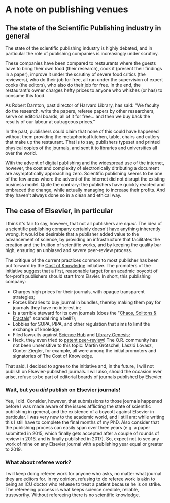 # A note on publishing venues

## The state of the Scientific Publishing industry in general

The state of the scientific publishing industry is highly debated, and in particular the role of publishing companies is increasingly under scrutiny.

These companies have been compared to restaurants where the guests have to bring their own food (their research), cook it (present their findings in a paper), improve it under the scrutiny of severe food critics (the reviewers), who do their job for free, all run under the supervision of expert cooks (the editors), who also do their job for free. In the end, the restaurant's owner charges hefty prices to anyone who whishes (or has) to consume this food.

As Robert Darnton, past director of Harvard Library, has said: "We faculty do the research, write the papers, referee papers by other researchers, serve on editorial boards, all of it for free... and then we buy back the results of our labour at outrageous prices."

In the past, publishers could claim that none of this could have happened without them providing the metaphorical kitchen, table, chairs and cutlery that make up the restaurant. That is to say, publishers typeset and printed physical copies of the journals, and sent it to libraries and universities all over the world.

With the advent of digital publishing and the widespread use of the internet, however, the cost and complexity of electronically ditributing a document are asymptotically approaching zero. Scientific publishing seems to be one of the few areas where the advent of the internet did not disrupt the existing business model. Quite the contrary: the publishers have quickly reacted and embraced the change, while actually managing to increase their profits. And they haven't always done so in a clean and ethical way.

## The case of Elsevier, in particular

I think it's fair to say, however, that not all publishers are *equal*. The idea of a scientific publishing company certainly doesn't have anything inherently wrong. It would be desirable that a publisher added value to the advancement of science, by providing an infrastructure that facilitates the creation and the fruition of scientific works, and by keeping the quality bar high, ensuring an unbiased and severe peer-review process.

The critique of the current practices common to most publisher has been put forward by the [Cost of Knowledge](http://thecostofknowledge.com/) initiative. The promoters of the initiative suggest that a first, reasonable target for an acadmic boycott of for-profit publishers should start from Elsvier. In short, this publishing company:
* Charges high prices for their journals, with opaque transparent strategies;
* Forces libraries to buy journal in bundles, thereby making them pay for journals they have no interest in;
* Is a terrible steward for its own journals (does the "[Chaos, Solitons & Fractals](http://rationalwiki.org/wiki/Mohamed_El_Naschie)" scandal ring a bell?);
* Lobbies for SOPA, PIPA, and other regulation that aims to limit the exchange of knoledge;
* Filed lawsuits against [Science Hub](https://en.wikipedia.org/wiki/Sci-Hub) and [Library Genesis](https://en.wikipedia.org/wiki/Library_Genesis);
* Heck, they even tried to [patent peer-review](https://www.eff.org/deeplinks/2016/08/stupid-patent-month-elsevier-patents-online-peer-review)!
The O.R. community has not been unsensitive to this topic: Martin Grötschel, László Lóvasz, Günter Ziegler, for example, all were among the initial promoters and signatories of The Cost of Knowledge.

That said, I decided to agree to the initiative and, in the future, I will not publish on Elsevier-published journals. I will also, should the occasion ever arise, refuse to be part of editorial boards of journals published by Elsevier.

### Wait, but you *did* publish on Elsevier journals!

Yes, I did. Consider, however, that submissions to those journals happened before I was made aware of the issues afflicting the state of scientific publishing in general, and the existence of a boycott against Elsevier in particular. I was very new to the academic world, and I still am: while writing this I still have to complete the final months of my PhD. Also consider that the publishing process can easily span over three years (e.g. a paper submitted in 2015, which finally gets accepted after a couple of rounds of review in 2016, and is finally published in 2017). So, expect not to see any work of mine on any Elsevier journal with a publishing year equal or greater to 2019.

### What about referee work?

I will keep doing referee work for anyone who asks, no matter what journal they are editors for. In my opinion, refusing to do referee work is akin to being an ICU doctor who refuese to treat a patient because he is on strike. The refereeing process is what keeps science credible, reliable, trustworthy. Without refereeing there is no scientific knowledge.
